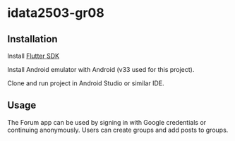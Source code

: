 # idata2503-gr08


## Installation

Install [Flutter SDK ](https://docs.flutter.dev/get-started/install)

Install Android emulator with Android (v33 used for this project).

Clone and run project in Android Studio or similar IDE.



## Usage

The Forum app can be used by signing in with Google credentials or continuing anonymously. 
Users can create groups and add posts to groups.


